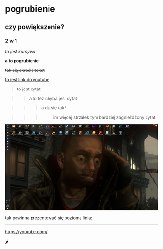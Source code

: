 # pogrubienie
## czy powiększenie?
### 2 w 1

*to jest kursywa*

**a to pogrubienie**

~~tak się skreśla tekst~~

[to jest link do youtube]([https://www.youtube.com/](https://www.youtube.com/watch?v=dQw4w9WgXcQ&list=RDdQw4w9WgXcQ&start_radio=1) "youtube.com")

> to jest cytat

>> a to też chyba jest cytat

>>> a da się tak?

>>>> im więcej strzałek tym bardziej zagnieżdżony cytat

![teskt tutaj chyba powinien wyświetlać się jako link](./desktop.png "moja tapeta")

tak powinna prezentować się pozioma linia:
___

https://youtube.com/

🌶️
